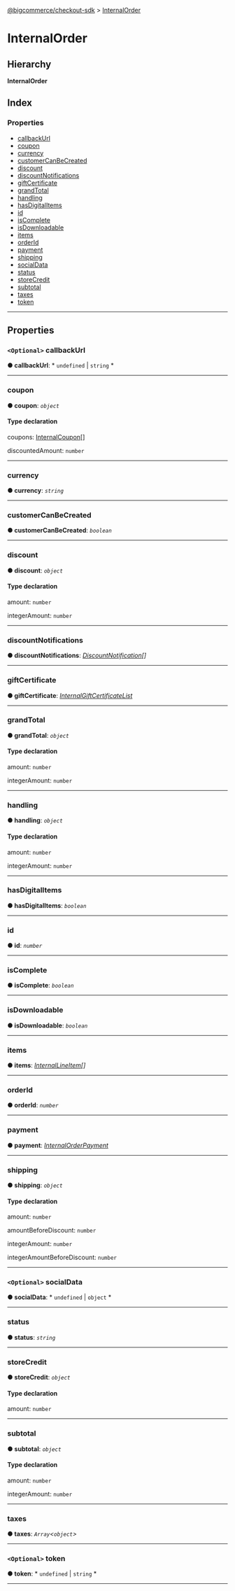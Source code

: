 [@bigcommerce/checkout-sdk](../README.md) > [InternalOrder](../interfaces/internalorder.md)

# InternalOrder

## Hierarchy

**InternalOrder**

## Index

### Properties

* [callbackUrl](internalorder.md#callbackurl)
* [coupon](internalorder.md#coupon)
* [currency](internalorder.md#currency)
* [customerCanBeCreated](internalorder.md#customercanbecreated)
* [discount](internalorder.md#discount)
* [discountNotifications](internalorder.md#discountnotifications)
* [giftCertificate](internalorder.md#giftcertificate)
* [grandTotal](internalorder.md#grandtotal)
* [handling](internalorder.md#handling)
* [hasDigitalItems](internalorder.md#hasdigitalitems)
* [id](internalorder.md#id)
* [isComplete](internalorder.md#iscomplete)
* [isDownloadable](internalorder.md#isdownloadable)
* [items](internalorder.md#items)
* [orderId](internalorder.md#orderid)
* [payment](internalorder.md#payment)
* [shipping](internalorder.md#shipping)
* [socialData](internalorder.md#socialdata)
* [status](internalorder.md#status)
* [storeCredit](internalorder.md#storecredit)
* [subtotal](internalorder.md#subtotal)
* [taxes](internalorder.md#taxes)
* [token](internalorder.md#token)

---

## Properties

<a id="callbackurl"></a>

### `<Optional>` callbackUrl

**● callbackUrl**: * `undefined` &#124; `string`
*

___
<a id="coupon"></a>

###  coupon

**● coupon**: *`object`*

#### Type declaration

 coupons: [InternalCoupon](internalcoupon.md)[]

 discountedAmount: `number`

___
<a id="currency"></a>

###  currency

**● currency**: *`string`*

___
<a id="customercanbecreated"></a>

###  customerCanBeCreated

**● customerCanBeCreated**: *`boolean`*

___
<a id="discount"></a>

###  discount

**● discount**: *`object`*

#### Type declaration

 amount: `number`

 integerAmount: `number`

___
<a id="discountnotifications"></a>

###  discountNotifications

**● discountNotifications**: *[DiscountNotification](discountnotification.md)[]*

___
<a id="giftcertificate"></a>

###  giftCertificate

**● giftCertificate**: *[InternalGiftCertificateList](internalgiftcertificatelist.md)*

___
<a id="grandtotal"></a>

###  grandTotal

**● grandTotal**: *`object`*

#### Type declaration

 amount: `number`

 integerAmount: `number`

___
<a id="handling"></a>

###  handling

**● handling**: *`object`*

#### Type declaration

 amount: `number`

 integerAmount: `number`

___
<a id="hasdigitalitems"></a>

###  hasDigitalItems

**● hasDigitalItems**: *`boolean`*

___
<a id="id"></a>

###  id

**● id**: *`number`*

___
<a id="iscomplete"></a>

###  isComplete

**● isComplete**: *`boolean`*

___
<a id="isdownloadable"></a>

###  isDownloadable

**● isDownloadable**: *`boolean`*

___
<a id="items"></a>

###  items

**● items**: *[InternalLineItem](internallineitem.md)[]*

___
<a id="orderid"></a>

###  orderId

**● orderId**: *`number`*

___
<a id="payment"></a>

###  payment

**● payment**: *[InternalOrderPayment](internalorderpayment.md)*

___
<a id="shipping"></a>

###  shipping

**● shipping**: *`object`*

#### Type declaration

 amount: `number`

 amountBeforeDiscount: `number`

 integerAmount: `number`

 integerAmountBeforeDiscount: `number`

___
<a id="socialdata"></a>

### `<Optional>` socialData

**● socialData**: * `undefined` &#124; `object`
*

___
<a id="status"></a>

###  status

**● status**: *`string`*

___
<a id="storecredit"></a>

###  storeCredit

**● storeCredit**: *`object`*

#### Type declaration

 amount: `number`

___
<a id="subtotal"></a>

###  subtotal

**● subtotal**: *`object`*

#### Type declaration

 amount: `number`

 integerAmount: `number`

___
<a id="taxes"></a>

###  taxes

**● taxes**: *`Array`<`object`>*

___
<a id="token"></a>

### `<Optional>` token

**● token**: * `undefined` &#124; `string`
*

___

